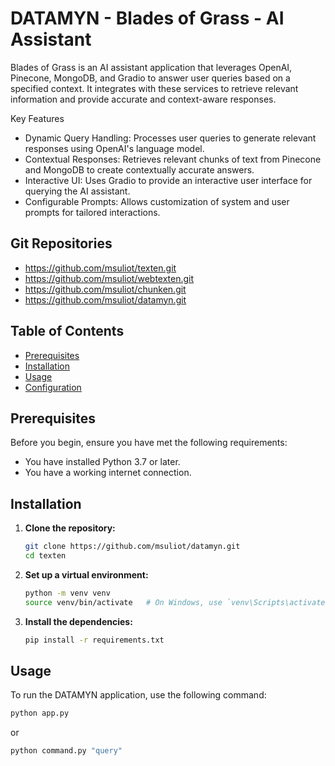 # DATAMYN - Blades of Grass - AI Assistant

Blades of Grass is an AI assistant application that leverages OpenAI, Pinecone, MongoDB, and Gradio to answer user queries based on a specified context. It integrates with these services to retrieve relevant information and provide accurate and context-aware responses.

Key Features
- Dynamic Query Handling: Processes user queries to generate relevant responses using OpenAI's language model.
- Contextual Responses: Retrieves relevant chunks of text from Pinecone and MongoDB to create contextually accurate answers.
- Interactive UI: Uses Gradio to provide an interactive user interface for querying the AI assistant.
- Configurable Prompts: Allows customization of system and user prompts for tailored interactions.

## Git Repositories
- https://github.com/msuliot/texten.git
- https://github.com/msuliot/webtexten.git
- https://github.com/msuliot/chunken.git
- https://github.com/msuliot/datamyn.git

## Table of Contents
- [Prerequisites](#prerequisites)
- [Installation](#installation)
- [Usage](#usage)
- [Configuration](#configuration)

## Prerequisites

Before you begin, ensure you have met the following requirements:
- You have installed Python 3.7 or later.
- You have a working internet connection.

## Installation

1. **Clone the repository:**

    ```bash
    git clone https://github.com/msuliot/datamyn.git
    cd texten
    ```

2. **Set up a virtual environment:**

    ```bash
    python -m venv venv
    source venv/bin/activate   # On Windows, use `venv\Scripts\activate`
    ```

3. **Install the dependencies:**

    ```bash
    pip install -r requirements.txt
    ```

## Usage

To run the DATAMYN application, use the following command:

```bash
python app.py
```
or
```bash
python command.py "query"
```
